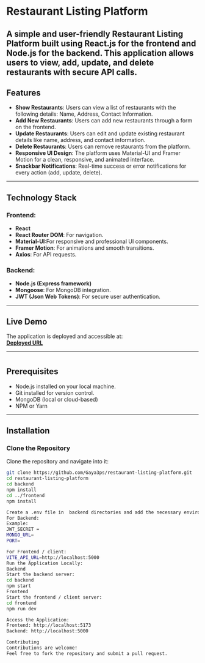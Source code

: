 # Restaurant Listing Platform

A simple and user-friendly Restaurant Listing Platform built using React.js for the frontend and Node.js for the backend. This application allows users to view, add, update, and delete restaurants with secure API calls.
---

## Features
- **Show Restaurants**: Users can view a list of restaurants with the following details: Name, Address, Contact Information.
- **Add New Restaurants**: Users can add new restaurants through a form on the frontend.
- **Update Restaurants**: Users can edit and update existing restaurant details like name, address, and contact information.
- **Delete Restaurants**: Users can remove restaurants from the platform.
- **Responsive UI Design**: The platform uses Material-UI and Framer Motion for a clean, responsive, and animated interface.
- **Snackbar Notifications**: Real-time success or error notifications for every action (add, update, delete).


---
## Technology Stack
### Frontend:
- **React**
- **React Router DOM**: For navigation.
- **Material-UI**:For responsive and professional UI components.
- **Framer Motion**: For animations and smooth transitions.
- **Axios**: For API requests.

### Backend:
- **Node.js (Express framework)**
- **Mongoose**: For MongoDB integration.
- **JWT (Json Web Tokens)**: For secure user authentication.

---

## Live Demo
The application is deployed and accessible at:  
**[Deployed URL](https://restaurant-listing-platform.vercel.app/)**

---
#
## Prerequisites
- Node.js installed on your local machine.
- Git installed for version control.
- MongoDB (local or cloud-based)
- NPM or Yarn


---

## Installation

### Clone the Repository
Clone the repository and navigate into it:
```bash
git clone https://github.com/Gaya3ps/restaurant-listing-platform.git
cd restaurant-listing-platform
cd backend
npm install
cd ../frontend
npm install

Create a .env file in  backend directories and add the necessary environment variables. 
For Backend:
Example:
JWT_SECRET = 
MONGO_URL=
PORT=

For Frontend / client:
VITE_API_URL=http://localhost:5000
Run the Application Locally:
Backend
Start the backend server:
cd backend
npm start
Frontend
Start the frontend / client server:
cd frontend
npm run dev

Access the Application:
Frontend: http://localhost:5173
Backend: http://localhost:5000

Contributing
Contributions are welcome! 
Feel free to fork the repository and submit a pull request.
